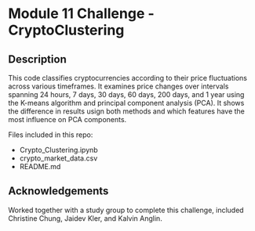# Module 11 Challenge - CryptoClustering

## Description
This code classifies cryptocurrencies according to their price fluctuations across various timeframes. It examines price changes over intervals spanning 24 hours, 7 days, 30 days, 60 days, 200 days, and 1 year using the K-means algorithm and principal component analysis (PCA). It shows the difference in results usign both methods and which features have the most influence on PCA components. 

Files included in this repo:
* Crypto_Clustering.ipynb
* crypto_market_data.csv
* README.md

## Acknowledgements
Worked together with a study group to complete this challenge, included Christine Chung, Jaidev Kler, and Kalvin Anglin.